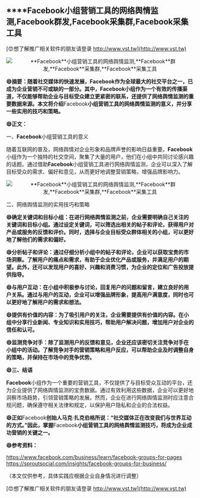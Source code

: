 ## ****Facebook**小组营销工具的网络舆情监测,**Facebook**群发,**Facebook**采集群,**Facebook**采集工具**

[😍想了解推广相关软件的朋友请登录 http://www.vst.tw](http://www.vst.tw)

 <center><img src="https://vst.tw/MP4/tuiguang/png/3.png" alt="**Facebook**小组营销工具的网络舆情监测,**Facebook**群发,**Facebook**采集群,**Facebook**采集工具"></center>

**😄摘要：随着社交媒体的快速发展，**Facebook**作为全球最大的社交平台之一，已成为企业营销不可或缺的一部分。其中，**Facebook**小组作为一个有效的传播渠道，不仅能够帮助企业与目标受众建立更紧密的联系，还提供了网络舆情监测的重要数据来源。本文将介绍**Facebook**小组营销工具的网络舆情监测的意义，并分享一些实用的技巧和策略。**

**😄正文：**

一、**Facebook**小组营销工具的意义

随着互联网的普及，网络舆情对企业形象和品牌声誉的影响日益重要。**Facebook**小组作为一个独特的社交空间，聚集了大量的用户，他们在小组中共同讨论感兴趣的话题。通过借助**Facebook**小组营销工具进行网络舆情监测，企业可以深入了解目标受众的需求、偏好和意见，从而更好地调整营销策略，增强品牌影响力。

 <center><img src="https://vst.tw/MP4/tuiguang/png/5.png" alt="**Facebook**小组营销工具的网络舆情监测,**Facebook**群发,**Facebook**采集群,**Facebook**采集工具"></center>

二、网络舆情监测的实用技巧和策略

**😄确定关键词和目标小组：在进行网络舆情监测之前，企业需要明确自己关注的关键词和目标小组。通过设定关键词，可以筛选出相关的帖子和评论，获得用户对产品或服务的反馈和评价。同时，选择与企业目标受众群体相关的小组，可以更好地了解他们的需求和偏好。**

**😄分析帖子和评论：通过仔细分析小组中的帖子和评论，企业可以获取宝贵的市场洞察。了解用户的痛点和需求，有助于企业优化产品或服务，并满足用户的期望。此外，还可以发现用户的喜好、兴趣和消费习惯，为企业的定位和广告投放提供指导。**

**😄与用户互动：在小组中积极参与讨论，回复用户的问题和留言，建立良好的用户关系。通过与用户的互动，企业可以增强品牌形象，提高用户满意度，同时也可以更好地了解用户的需求和想法。**

**😄提供有价值的内容：为了吸引用户的关注，企业需要提供有价值的内容。在小组中分享行业新闻、专业知识和实用技巧，帮助用户解决问题，增加用户对企业的信任和认可。**

**😄监测竞争对手：除了监测用户的反馈和意见，企业还应该密切关注竞争对手在小组中的活动。了解竞争对手的营销策略和用户反应，可以帮助企业及时调整自身的策略，并保持在市场中的竞争优势。**

**😄三、结语**

**Facebook**小组作为一个重要的营销工具，不仅提供了与目标受众互动的平台，还为企业提供了网络舆情监测的宝贵数据。通过有效利用这些数据，企业可以更好地洞察市场趋势，引领营销策略的发展。然而，企业在进行网络舆情监测时应注意合规问题，确保遵守相关法律和规定，以保护用户隐私和企业的合法权益。

**😄正如**Facebook**创始人马克·扎克伯格所说：“社交媒体正在改变我们与世界互动的方式。”因此，掌握**Facebook**小组营销工具的网络舆情监测技巧，将成为企业成功营销的关键之一。**

**😄参考资料：**

https://www.facebook.com/business/learn/facebook-groups-for-pages
https://sproutsocial.com/insights/facebook-groups-for-business/

（本文仅供参考，具体实践应根据企业自身情况进行调整）

[😍想了解推广相关软件的朋友请登录 http://www.vst.tw](http://www.vst.tw)



